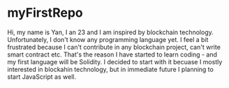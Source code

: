 # myFirstRepo
Hi, my name is Yan, I an 23 and I am inspired by blockchain technology. Unfortunately, I don't know any programming language yet. I feel a bit frustrated because I can't contribute in any blockchain project, can't write smart contract etc. That's the reason I have started to learn coding - and my first language will be Solidity. I decided to start with it becuase I mostly interested in blockahin technology, but in immediate future I planning to start JavaScript as well.
